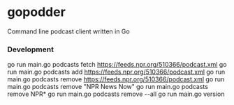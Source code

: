 # gopodder
Command line podcast client written in Go

### Development

go run main.go podcasts fetch https://feeds.npr.org/510366/podcast.xml
go run main.go podcasts add https://feeds.npr.org/510366/podcast.xml
go run main.go podcasts remove https://feeds.npr.org/510366/podcast.xml
go run main.go podcasts remove "NPR News Now"
go run main.go podcasts remove NPR*
go run main.go podcasts remove --all
go run main.go version